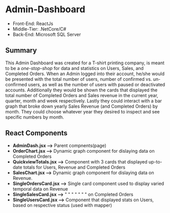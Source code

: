 # Admin-Dashboard
- Front-End: ReactJs
- Middle-Tier: .NetCore/C#
- Back-End: Microsoft SQL Server

## Summary
This Admin Dashboard was created for a T-shirt printing company, is meant to be a _one-stop-shop_ for data and statistics on Users, Sales, and Completed Orders. When an Admin logged into their account, he/she would be presented with the total number of users, number of confirmed vs. un-confirmed users, as well as the number of users with paused or deactivated accounts. Additionally they would be shown the cards that displayed the total number of Completed Orders and Sales revenue in the current year, quarter, month and week respectively. Lastly they could interact with a bar graph that broke down yearly Sales Revenue (and Completed Orders) by month. They could choose whatever year they desired to inspect and see specific numbers by month.

## React Components
- **AdminDash.jsx -->** Parent compnents(page) 
- **OrderChart.jsx -->** Dynamic graph component for dislaying data on Completed Orders 
- **QuickviewTotals.jsx -->** Component with 3 cards that displayed up-to-date totals for Users, Revenue and Completed Orders
- **SalesChart.jsx -->** Dynamic graph component for dislaying data on Revenue. 
- **SingleOrdersCard.jsx -->** Single card component used to display varied temporal data on Revenue
- **SingleSalesCard.jsx -->** "     "     "     "     "     "      " on Completed Orders
- **SingleUsersCard.jsx -->** Component that displayed stats on Users, based on respective status (used with mapper)



